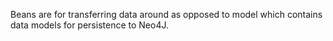 
Beans are for transferring data around as opposed to model which contains data models for persistence to Neo4J. 